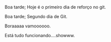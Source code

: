 Boa tarde;
Hoje é o primeiro dia de reforço no git.

Boa tarde;
Segundo dia de Git.

Boraaaaa vamoooooo.

Está tudo funcionando....showww.
